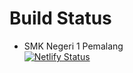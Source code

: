 # Build Status

- SMK Negeri 1 Pemalang<br/>
  [![Netlify Status](https://api.netlify.com/api/v1/badges/aded0d78-897b-482f-820a-56fdae3d6960/deploy-status)](https://app.netlify.com/sites/smkn1pml/deploys)
